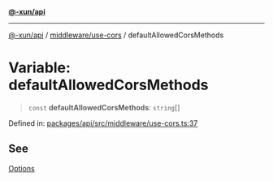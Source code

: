 [**@-xun/api**](../../../README.md)

***

[@-xun/api](../../../README.md) / [middleware/use-cors](../README.md) / defaultAllowedCorsMethods

# Variable: defaultAllowedCorsMethods

> `const` **defaultAllowedCorsMethods**: `string`[]

Defined in: [packages/api/src/middleware/use-cors.ts:37](https://github.com/Xunnamius/api-utils/blob/26ff5418e5bdc48556430bd75dc6bad0dc96e47c/packages/api/src/middleware/use-cors.ts#L37)

## See

[Options](../type-aliases/Options.md)
